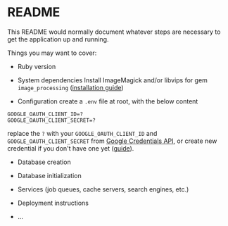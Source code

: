 # README

This README would normally document whatever steps are necessary to get the
application up and running.

Things you may want to cover:

* Ruby version

* System dependencies
Install ImageMagick and/or libvips for gem `image_processing` ([installation guide](https://github.com/janko/image_processing#installation))

* Configuration
create a `.env` file at root, with the below content
```
GOOGLE_OAUTH_CLIENT_ID=?
GOOGLE_OAUTH_CLIENT_SECRET=?
```
replace the `?` with your `GOOGLE_OAUTH_CLIENT_ID` and `GOOGLE_OAUTH_CLIENT_SECRET` from [Google Credentials API](https://console.cloud.google.com/apis/credentials), or create new credential if you don't have one yet ([guide](https://developers.google.com/workspace/guides/create-credentials)).

* Database creation

* Database initialization

* Services (job queues, cache servers, search engines, etc.)

* Deployment instructions

* ...
